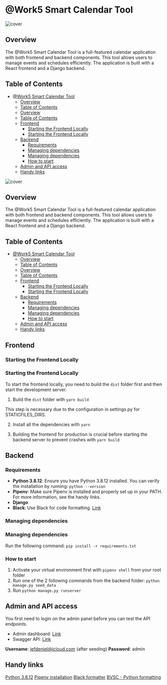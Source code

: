 # @Work5 Smart Calendar Tool

![cover](https://restomanager.net/wp-content/uploads/2024/06/readme.png)

## Overview

The @Work5 Smart Calendar Tool is a full-featured calendar application with both frontend and backend components. This tool allows users to manage events and schedules efficiently. The application is built with a React frontend and a Django backend.

## Table of Contents

- [@Work5 Smart Calendar Tool](#work5-smart-calendar-tool)
  - [Overview](#overview)
  - [Table of Contents](#table-of-contents)
  - [Overview](#overview-1)
  - [Table of Contents](#table-of-contents-1)
  - [Frontend](#frontend)
    - [Starting the Frontend Locally](#starting-the-frontend-locally)
    - [Starting the Frontend Locally](#starting-the-frontend-locally-1)
  - [Backend](#backend)
    - [Requirements](#requirements)
    - [Managing dependencies](#managing-dependencies)
    - [Managing dependencies](#managing-dependencies-1)
    - [How to start](#how-to-start)
  - [Admin and API access](#admin-and-api-access)
  - [Handy links](#handy-links)

![cover](https://restomanager.net/wp-content/uploads/2024/06/readme.png)

## Overview

The @Work5 Smart Calendar Tool is a full-featured calendar application with both frontend and backend components. This tool allows users to manage events and schedules efficiently. The application is built with a React frontend and a Django backend.

## Table of Contents

- [@Work5 Smart Calendar Tool](#work5-smart-calendar-tool)
  - [Overview](#overview)
  - [Table of Contents](#table-of-contents)
  - [Overview](#overview-1)
  - [Table of Contents](#table-of-contents-1)
  - [Frontend](#frontend)
    - [Starting the Frontend Locally](#starting-the-frontend-locally)
    - [Starting the Frontend Locally](#starting-the-frontend-locally-1)
  - [Backend](#backend)
    - [Requirements](#requirements)
    - [Managing dependencies](#managing-dependencies)
    - [Managing dependencies](#managing-dependencies-1)
    - [How to start](#how-to-start)
  - [Admin and API access](#admin-and-api-access)
  - [Handy links](#handy-links)

## Frontend

### Starting the Frontend Locally

### Starting the Frontend Locally

To start the frontend locally, you need to build the `dist` folder first and then start the development server.

1. Build the `dist` folder with `yarn build `

This step is necessary due to the configuration in settings.py for STATICFILES_DIRS.

2. Install all the dependencies with `yarn`

3. Building the frontend for production is crucial before starting the backend server to prevent crashes with `yarn build`

## Backend

### Requirements

- **Python 3.8.12**: Ensure you have Python 3.8.12 installed. You can verify the installation by running: `python --version`
- **Pipenv**: Make sure Pipenv is installed and properly set up in your PATH. For more information, see the handy links.
- **Django**
- **Black**: Use Black for code formatting. [Link](https://github.com/psf/black)

### Managing dependencies

### Managing dependencies

Run the following command: `pip install -r requirements.txt`

### How to start

1. Activate your virtual environment first with `pipenv shell` from your root folder
2. Run one of the 2 following commands from the backend folder: `python manage.py seed_data`
3. Run `python manage.py runserver`

## Admin and API access

You first need to login on the admin panel before you can test the API endpoints.

- Admin dashboard: [Link](http://localhost:8000/admin)
- Swagger API: [Link](http://localhost:8000/swagger)

**Username**: jefdeniel@icloud.com (after seeding)
**Password**: admin

## Handy links

[Python 3.8.12](https://www.python.org/downloads/release/python-3812/)
[Pipenv installation](https://pipenv.pypa.io/en/latest/install/)
[Black formatter](https://github.com/psf/black)
[BVSC - Python formatting](https://code.visualstudio.com/docs/python/formatting)
